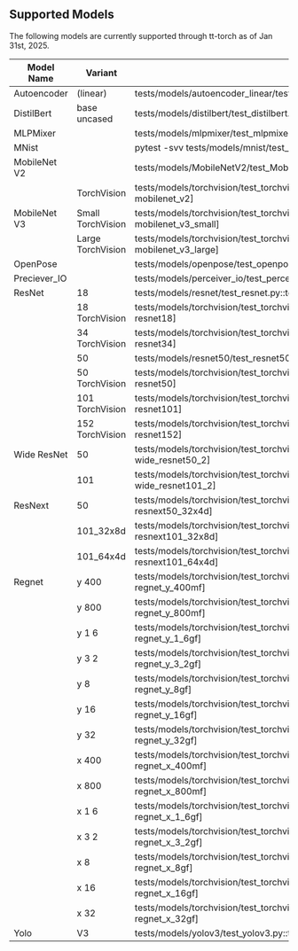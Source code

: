 
## Supported Models
The following models are currently supported through tt-torch as of Jan 31st, 2025.

| Model Name | Variant | Pytest Command |
| ---------- | ------- | -------------- |
| Autoencoder | (linear) | tests/models/autoencoder_linear/test_autoencoder_linear.py::test_autoencoder_linear[full-eval] |
| DistilBert | base uncased | tests/models/distilbert/test_distilbert.py::test_distilbert[full-distilbert-base-uncased-eval] |
| MLPMixer || tests/models/mlpmixer/test_mlpmixer.py::test_mlpmixer[full-eval] |
| MNist || pytest -svv tests/models/mnist/test_mnist.py::test_mnist_train[full-eval] |
| MobileNet V2 || tests/models/MobileNetV2/test_MobileNetV2.py::test_MobileNetV2[full-eval] |
|| TorchVision | tests/models/torchvision/test_torchvision_image_classification.py::test_torchvision_image_classification[full-mobilenet_v2] |
| MobileNet V3 | Small TorchVision | tests/models/torchvision/test_torchvision_image_classification.py::test_torchvision_image_classification[full-mobilenet_v3_small] |
|| Large TorchVision | tests/models/torchvision/test_torchvision_image_classification.py::test_torchvision_image_classification[full-mobilenet_v3_large] |
| OpenPose || tests/models/openpose/test_openpose_v2.py::test_openpose_v2[full-eval] |
| Preciever_IO || tests/models/perceiver_io/test_perceiver_io.py::test_perceiver_io[full-eval] |
| ResNet | 18 | tests/models/resnet/test_resnet.py::test_resnet[full-eval] |
|| 18 TorchVision | tests/models/torchvision/test_torchvision_image_classification.py::test_torchvision_image_classification[full-resnet18] |
|| 34 TorchVision | tests/models/torchvision/test_torchvision_image_classification.py::test_torchvision_image_classification[full-resnet34] |
||  50 | tests/models/resnet50/test_resnet50.py::test_resnet[full-eval] |
|| 50 TorchVision | tests/models/torchvision/test_torchvision_image_classification.py::test_torchvision_image_classification[full-resnet50] |
|| 101 TorchVision | tests/models/torchvision/test_torchvision_image_classification.py::test_torchvision_image_classification[full-resnet101] |
|| 152 TorchVision | tests/models/torchvision/test_torchvision_image_classification.py::test_torchvision_image_classification[full-resnet152] |
| Wide ResNet | 50 | tests/models/torchvision/test_torchvision_image_classification.py::test_torchvision_image_classification[full-wide_resnet50_2] |
|| 101 | tests/models/torchvision/test_torchvision_image_classification.py::test_torchvision_image_classification[full-wide_resnet101_2] |
| ResNext |  50 | tests/models/torchvision/test_torchvision_image_classification.py::test_torchvision_image_classification[full-resnext50_32x4d] |
||  101_32x8d | tests/models/torchvision/test_torchvision_image_classification.py::test_torchvision_image_classification[full-resnext101_32x8d] |
||  101_64x4d | tests/models/torchvision/test_torchvision_image_classification.py::test_torchvision_image_classification[full-resnext101_64x4d] |
| Regnet | y 400 | tests/models/torchvision/test_torchvision_image_classification.py::test_torchvision_image_classification[full-regnet_y_400mf] |
|| y 800 | tests/models/torchvision/test_torchvision_image_classification.py::test_torchvision_image_classification[full-regnet_y_800mf] |
|| y 1 6 | tests/models/torchvision/test_torchvision_image_classification.py::test_torchvision_image_classification[full-regnet_y_1_6gf] |
|| y 3 2 | tests/models/torchvision/test_torchvision_image_classification.py::test_torchvision_image_classification[full-regnet_y_3_2gf] |
|| y 8 | tests/models/torchvision/test_torchvision_image_classification.py::test_torchvision_image_classification[full-regnet_y_8gf] |
|| y 16 | tests/models/torchvision/test_torchvision_image_classification.py::test_torchvision_image_classification[full-regnet_y_16gf] |
|| y 32 | tests/models/torchvision/test_torchvision_image_classification.py::test_torchvision_image_classification[full-regnet_y_32gf] |
|| x 400 | tests/models/torchvision/test_torchvision_image_classification.py::test_torchvision_image_classification[full-regnet_x_400mf] |
|| x 800 | tests/models/torchvision/test_torchvision_image_classification.py::test_torchvision_image_classification[full-regnet_x_800mf] |
|| x 1 6 | tests/models/torchvision/test_torchvision_image_classification.py::test_torchvision_image_classification[full-regnet_x_1_6gf] |
|| x 3 2 | tests/models/torchvision/test_torchvision_image_classification.py::test_torchvision_image_classification[full-regnet_x_3_2gf] |
|| x 8 | tests/models/torchvision/test_torchvision_image_classification.py::test_torchvision_image_classification[full-regnet_x_8gf] |
|| x 16 | tests/models/torchvision/test_torchvision_image_classification.py::test_torchvision_image_classification[full-regnet_x_16gf] |
|| x 32 | tests/models/torchvision/test_torchvision_image_classification.py::test_torchvision_image_classification[full-regnet_x_32gf] |
| Yolo | V3 | tests/models/yolov3/test_yolov3.py::test_yolov3[full-eval] |
